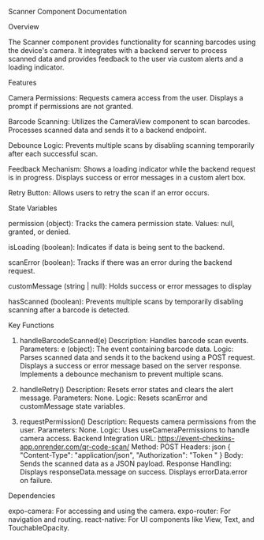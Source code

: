 Scanner Component Documentation

Overview

The Scanner component provides functionality for scanning barcodes using the device's camera. It integrates with a backend server to process scanned data and provides feedback to the user via custom alerts and a loading indicator.

Features

Camera Permissions:
Requests camera access from the user.
Displays a prompt if permissions are not granted.

Barcode Scanning:
Utilizes the CameraView component to scan barcodes.
Processes scanned data and sends it to a backend endpoint.

Debounce Logic:
Prevents multiple scans by disabling scanning temporarily after each successful scan.

Feedback Mechanism:
Shows a loading indicator while the backend request is in progress.
Displays success or error messages in a custom alert box.

Retry Button:
Allows users to retry the scan if an error occurs.



State Variables

permission (object):
Tracks the camera permission state.
Values: null, granted, or denied.

isLoading (boolean):
Indicates if data is being sent to the backend.

scanError (boolean):
Tracks if there was an error during the backend request.

customMessage (string | null):
Holds success or error messages to display 

hasScanned (boolean):
Prevents multiple scans by temporarily disabling scanning after a barcode is detected.

Key Functions

1. handleBarcodeScanned(e)
Description: Handles barcode scan events.
Parameters:
e (object): The event containing barcode data.
Logic:
Parses scanned data and sends it to the backend using a POST request.
Displays a success or error message based on the server response.
Implements a debounce mechanism to prevent multiple scans.

2. handleRetry()
Description: Resets error states and clears the alert message.
Parameters: None.
Logic:
Resets scanError and customMessage state variables.

3. requestPermission()
Description: Requests camera permissions from the user.
Parameters: None.
Logic:
Uses useCameraPermissions to handle camera access.
Backend Integration
URL: https://event-checkins-app.onrender.com/qr-code-scan/
Method: POST
Headers:
json
{
  "Content-Type": "application/json",
  "Authorization": "Token <your-token-here>"
}
Body:
Sends the scanned data as a JSON payload.
Response Handling:
Displays responseData.message on success.
Displays errorData.error on failure.




Dependencies

expo-camera: For accessing and using the camera.
expo-router: For navigation and routing.
react-native: For UI components like View, Text, and TouchableOpacity.
